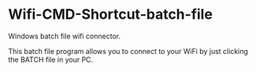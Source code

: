 # Wifi-CMD-Shortcut-batch-file
Windows batch file wifi connector. 

This batch file program allows you to connect to your WiFi by just clicking the BATCH file in your PC.
